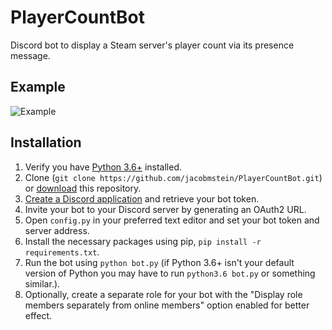 # PlayerCountBot
Discord bot to display a Steam server's player count via its presence message.

## Example
![Example](https://raw.githubusercontent.com/jacobmstein/PlayerCountBot/8ef0766d02894d5e53d66ae4299d621d2a480dae/example.png)

## Installation
1. Verify you have [Python 3.6+](https://www.python.org/downloads/) installed.
2. Clone (`git clone https://github.com/jacobmstein/PlayerCountBot.git`) or [download](https://github.com/jacobmstein/PlayerCountBot/archive/master.zip) this repository.
3. [Create a Discord application](https://discordapp.com/developers/applications/me/create) and retrieve your bot token.
4. Invite your bot to your Discord server by generating an OAuth2 URL.
5. Open `config.py` in your preferred text editor and set your bot token and server address.
6. Install the necessary packages using pip, `pip install -r requirements.txt`.
7. Run the bot using `python bot.py` (if Python 3.6+ isn't your default version of Python you may have to run `python3.6 bot.py` or something similar.).
8. Optionally, create a separate role for your bot with the "Display role members separately from online members" option enabled for better effect.
